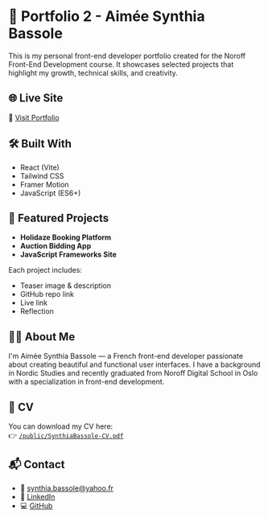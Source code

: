 # 💼 Portfolio 2 - Aimée Synthia Bassole

This is my personal front-end developer portfolio created for the Noroff Front-End Development course. It showcases selected projects that highlight my growth, technical skills, and creativity.

## 🌐 Live Site

🔗 [Visit Portfolio](https://your-netlify-link.netlify.app)

## 🛠️ Built With

- React (Vite)
- Tailwind CSS
- Framer Motion
- JavaScript (ES6+)


## 📸 Featured Projects

- **Holidaze Booking Platform**
- **Auction Bidding App**
- **JavaScript Frameworks Site**

Each project includes:
- Teaser image & description
- GitHub repo link
- Live link
- Reflection

## 🧑‍💻 About Me

I'm Aimée Synthia Bassole — a French front-end developer passionate about creating beautiful and functional user interfaces. I have a background in Nordic Studies and recently graduated from Noroff Digital School in Oslo with a specialization in front-end development.

## 📄 CV

You can download my CV here:  
👉 [`/public/SynthiaBassole-CV.pdf`](./public/SynthiaBassole-CV.pdf)

## 📬 Contact

- 📧 synthia.bassole@yahoo.fr  
- 💼 [LinkedIn](https://www.linkedin.com/in/synthia-b-2b3334252/)  
- 💻 [GitHub](https://github.com/synthiab1997)

